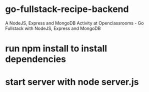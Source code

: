 # go-fullstack-recipe-backend
A NodeJS, Express and MongoDB Activity at Openclassrooms - Go Fullstack with NodeJS, Express and MongoDB

# run npm install to install dependencies
# start server with node server.js
